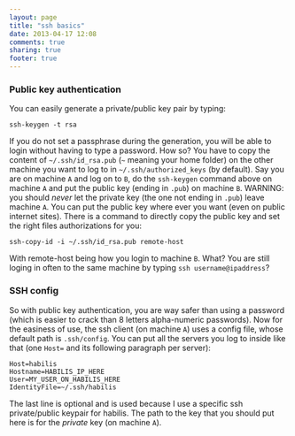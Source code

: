 ```yaml
---
layout: page
title: "ssh basics"
date: 2013-04-17 12:08
comments: true
sharing: true
footer: true
---
```


### Public key authentication

You can easily generate a private/public key pair by typing:

    ssh-keygen -t rsa

If you do not set a passphrase during the generation, you will be able to 
login without having to type a password. How so? You have to copy the content 
of `~/.ssh/id_rsa.pub` (`~` meaning your home folder) on the other machine you 
want to log to in `~/.ssh/authorized_keys` (by default). 
Say you are on machine `A` and log on to `B`, do the 
`ssh-keygen` command above on machine `A` and put the public key (ending in 
`.pub`) on machine `B`. WARNING: you should _never_ let the private key (the 
one not ending in `.pub`) leave machine `A`. You can put the public key where 
ever you want (even on public internet sites). There is a command to directly 
copy the public key and set the right files authorizations for you:

    ssh-copy-id -i ~/.ssh/id_rsa.pub remote-host

With remote-host being how you login to machine `B`. What? You are still 
loging in often to the same machine by typing `ssh username@ipaddress`?

### SSH config

So with public key authentication, you are way safer than using a password 
(which is easier to crack than 8 letters alpha-numeric passwords). Now for the 
easiness of use, the ssh client (on machine `A`) uses a config file, 
whose default path is `.ssh/config`. You can put all the servers you log to 
inside like that (one `Host=` and its following paragraph per server):

    Host=habilis
    Hostname=HABILIS_IP_HERE
    User=MY_USER_ON_HABILIS_HERE
    IdentityFile=~/.ssh/habilis 

The last line is optional and is used because I use a specific ssh 
private/public keypair for habilis. The path to the key that you should put 
here is for the _private_ key (on machine `A`).

